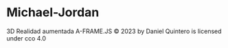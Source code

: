 # Michael-Jordan
3D
Realidad aumentada A-FRAME.JS © 2023 by Daniel Quintero is licensed under cco 4.0
